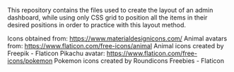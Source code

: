 This repository contains the files used to create the layout of an admin dashboard, while using only CSS grid to position all the items in their desired positions in order to practice with this layout method.

Icons obtained from: https://www.materialdesignicons.com/
Animal avatars from: https://www.flaticon.com/free-icons/animal Animal icons created by Freepik - Flaticon</a>
Pikachu avatar: https://www.flaticon.com/free-icons/pokemon Pokemon icons created by Roundicons Freebies - Flaticon